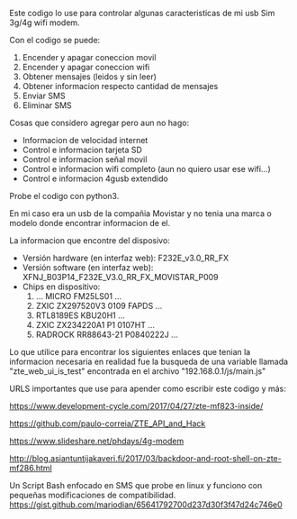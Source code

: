 Este codigo lo use para controlar algunas caracteristicas de mi usb Sim 3g/4g wifi modem.

Con el codigo se puede:
1. Encender y apagar coneccion movil
2. Encender y apagar coneccion wifi
3. Obtener mensajes (leidos y sin leer)
4. Obtener informacion respecto cantidad de mensajes
5. Enviar SMS
6. Eliminar SMS

Cosas que considero agregar pero aun no hago:
<ul>
<li>Informacion de velocidad internet</li>
<li>Control e informacion tarjeta SD</li>
<li>Control e informacion señal movil</li>
<li>Control e informacion wifi completo (aun no quiero usar ese wifi...)</li>
<li>Control e informacion 4gusb extendido</li>
</ul>


Probe el codigo con python3.


En mi caso era un usb de la compañia Movistar y no tenia una marca o modelo donde encontrar informacion de el.

La informacion que encontre del disposivo:
<ul>
<li>Versión hardware (en interfaz web): F232E_v3.0_RR_FX</li>
<li>Versión software (en interfaz web): XFNJ_B03P14_F232E_V3.0_RR_FX_MOVISTAR_P009</li>
<li>
  Chips en dispositivo:
  <ol>
    <li>... MICRO FM25LS01 ...</li>
    <li>ZXIC ZX297520V3 0109 FAPDS ...</li>
    <li>RTL8189ES KBU20H1 ...</li>
    <li>ZXIC ZX234220A1 P1 0107HT ...</li>
    <li>RADROCK RR88643-21 P0840222J ...</li>
  </ol>
</li>

</ul>

Lo que utilice para encontrar los siguientes enlaces que tenian la informacion necesaria en realidad fue la
busqueda de una variable llamada "zte_web_ui_is_test" encontrada en el archivo "192.168.0.1/js/main.js"


URLS importantes que use para apender como escribir este codigo y más:

https://www.development-cycle.com/2017/04/27/zte-mf823-inside/

https://github.com/paulo-correia/ZTE_API_and_Hack

https://www.slideshare.net/phdays/4g-modem

http://blog.asiantuntijakaveri.fi/2017/03/backdoor-and-root-shell-on-zte-mf286.html


Un Script Bash enfocado en SMS que probe en linux y funciono con pequeñas modificaciones de compatibilidad.
https://gist.github.com/mariodian/65641792700d237d30f3f47d24c746e0
